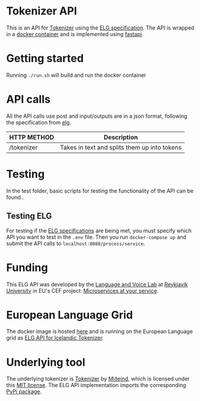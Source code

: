 # Tokenizer API
This is an API for [Tokenizer](https://github.com/mideind/Tokenizer) using the [ELG specification](https://european-language-grid.readthedocs.io/en/stable/all/A3_API/LTInternalAPI.html#basic-api-pattern).
The API is wrapped in a [docker container](https://www.docker.com/) and is implemented using [fastapi](https://github.com/tiangolo/fastapi).

# Getting started
Running `./run.sh` will build and run the docker container

# API calls
All the API calls use post and input/outputs are in a json format, following the specification from [elg](https://european-language-grid.readthedocs.io/en/stable/all/A3_API/LTInternalAPI.html#basic-api-pattern).

| HTTP METHOD | Description |
| ----------- | --------------- |
| /tokenizer | Takes in text and splits them up into tokens |


# Testing

In the test folder, basic scripts for testing the functionality of the API can be found .

## Testing ELG

For testing if the [ELG specifications](https://european-language-grid.readthedocs.io/en/stable/all/A3_API/LTInternalAPI.html#basic-api-pattern) are being met, you must specify which API you want to test in the `.env` file. Then you run `docker-compose up` and submit the API calls to `localhost:8080/process/service`.

# Funding
This ELG API was developed by the [Language and Voice Lab](https://lvl.ru.is/) at [Reykjavík University](https://en.ru.is/) in EU's CEF project: [Microservices at your service](https://www.lingsoft.fi/en/microservices-at-your-service-bridging-gap-between-nlp-research-and-industry).

# European Language Grid
The docker image is hosted [here](https://hub.docker.com/r/glaciersg/tokenizer_api) and is running on the European Language grid as [
ELG API for Icelandic Tokenizer](https://live.european-language-grid.eu/catalogue/tool-service/17480).

# Underlying tool
The underlying tokenizer is [Tokenizer](https://github.com/mideind/Tokenizer) by [Miðeind](https://mideind.is/), which is licensed under this [MIT license](https://github.com/mideind/Tokenizer/blob/master/LICENSE).  The ELG API implementation imports the corresponding [PyPi package](https://pypi.org/project/tokenizer/).

